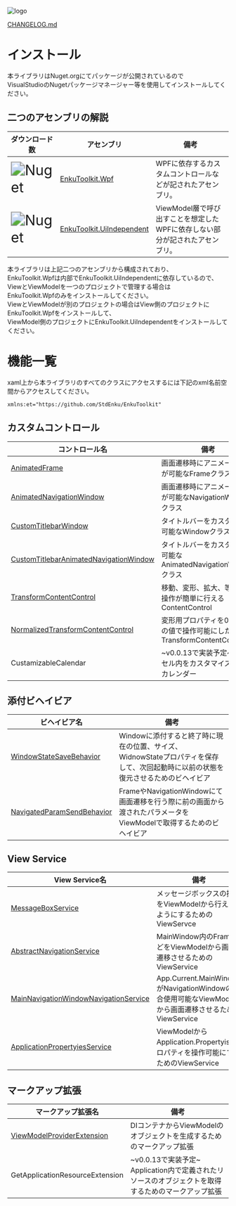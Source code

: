 ![logo](./imgs/logo.png)

[CHANGELOG.md](./CHANGELOG.md)

# インストール

本ライブラリはNuget.orgにてパッケージが公開されているので<br />
VisualStudioのNugetパッケージマネージャー等を使用してインストールしてください。



## 二つのアセンブリの解説

| ダウンロード数                                                           | アセンブリ                                              | 備考                                                      |
| ------------------------------------------------------------ | ------------------------------------------------------------ | ------------------------------------------------------------ |
| <img src="https://img.shields.io/nuget/dt/EnkuToolkit.Wpf?color=indigo&logo=Nuget&style=plastic" alt="Nuget" style="zoom:200%;" /> | [EnkuToolkit.Wpf](https://www.nuget.org/packages/EnkuToolkit.Wpf/) | WPFに依存するカスタムコントロールなどが記されたアセンブリ。  |
| <img src="https://img.shields.io/nuget/dt/EnkuToolkit.UiIndependent?color=indigo&logo=Nuget&style=plastic" alt="Nuget" style="zoom:200%;" /> | [EnkuToolkit.UiIndependent](https://www.nuget.org/packages/EnkuToolkit.UiIndependent/) | ViewModel層で呼び出すことを想定したWPFに依存しない部分が記されたアセンブリ。 |

本ライブラリは上記二つのアセンブリから構成されており、<br />
EnkuToolkit.Wpfは内部でEnkuToolkit.UiIndependentに依存しているので、<br />
ViewとViewModelを一つのプロジェクトで管理する場合は<br />
EnkuToolkit.Wpfのみをインストールしてください。<br />
ViewとViewModelが別のプロジェクトの場合はView側のプロジェクトに<br />
EnkuToolkit.Wpfをインストールして、<br />
ViewModel側のプロジェクトにEnkuToolkit.UiIndependentをインストールしてください。<br />

# 機能一覧

xaml上から本ライブラリのすべてのクラスにアクセスするには下記のxml名前空間からアクセスしてください。

```xaml
xmlns:et="https://github.com/StdEnku/EnkuToolkit"
```

## カスタムコントロール

| コントロール名                                               | 備考                                                         |
| ------------------------------------------------------------ | ------------------------------------------------------------ |
| [AnimatedFrame](https://github.com/StdEnku/EnkuToolkitExamples/tree/main/00.AnimatedFrame) | 画面遷移時にアニメーションが可能なFrameクラス                |
| [AnimatedNavigationWindow](https://github.com/StdEnku/EnkuToolkitExamples/tree/main/01.AnimatedNavigationWindow) | 画面遷移時にアニメーションが可能なNavigationWindowクラス     |
| [CustomTitlebarWindow](https://github.com/StdEnku/EnkuToolkitExamples/tree/main/02.CustomTitlebarWindow) | タイトルバーをカスタマイズ可能なWindowクラス                 |
| [CustomTitlebarAnimatedNavigationWindow](https://github.com/StdEnku/EnkuToolkitExamples/tree/main/03.CustomTitlebarAnimatedNavigationWindow) | タイトルバーをカスタマイズ可能なAnimatedNavigationWindowクラス |
| [TransformContentControl](https://github.com/StdEnku/EnkuToolkitExamples/tree/main/04.TransformContentControl) | 移動、変形、拡大、等の変形操作が簡単に行えるContentControl   |
| [NormalizedTransformContentControl](https://github.com/StdEnku/EnkuToolkitExamples/tree/main/05.NormalizedTransformContentControl) | 変形用プロパティを0~1までの値で操作可能にしたTransformContentControl |
| CustamizableCalendar                                         | ~v0.0.13で実装予定~<br />セル内をカスタマイズ可能なカレンダー |

## 添付ビヘイビア

| ビヘイビア名                                                 | 備考                                                         |
| ------------------------------------------------------------ | ------------------------------------------------------------ |
| [WindowStateSaveBehavior](https://github.com/StdEnku/EnkuToolkitExamples/tree/main/06.WindowStateSaveBehavior) | Windowに添付すると終了時に現在の位置、サイズ、WidnowStateプロパティを保存して、次回起動時に以前の状態を復元させるためのビヘイビア |
| [NavigatedParamSendBehavior](https://github.com/StdEnku/EnkuToolkitExamples/tree/main/11.NavigatedParamSendBehavior) | FrameやNavigationWindowにて画面遷移を行う際に前の画面から渡されたパラメータをViewModelで取得するためのビヘイビア |


## View Service

| View Service名                                               | 備考                                                         |
| ------------------------------------------------------------ | ------------------------------------------------------------ |
| [MessageBoxService](https://github.com/StdEnku/EnkuToolkitExamples/tree/main/07.MessageBoxService) | メッセージボックスの操作をViewModelから行えるようにするためのViewServce |
| [AbstractNavigationService](https://github.com/StdEnku/EnkuToolkitExamples/tree/main/08.AbstractNavigationService) | MainWindow内のFrameなどをViewModelから画面遷移させるためのViewService |
| [MainNavigationWindowNavigationService](https://github.com/StdEnku/EnkuToolkitExamples/tree/main/09.MainNavigationWindowNavigationService) | App.Current.MainWindowがNavigationWindowの場合使用可能なViewModelから画面遷移させるためのViewService |
| [ApplicationPropertyiesService](https://github.com/StdEnku/EnkuToolkitExamples/tree/main/10.ApplicationPropertyiesService) | ViewModelからApplication.Propertyisプロパティを操作可能にするためのViewService |

## マークアップ拡張

| マークアップ拡張名                                           | 備考                                                         |
| ------------------------------------------------------------ | ------------------------------------------------------------ |
| [ViewModelProviderExtension](https://github.com/StdEnku/EnkuToolkitExamples/tree/main/12.ViewModelProviderExtension) | DIコンテナからViewModelのオブジェクトを生成するためのマークアップ拡張 |
| GetApplicationResourceExtension                              | ~v0.0.13で実装予定~<br />Application内で定義されたリソースのオブジェクトを取得するためのマークアップ拡張 |

